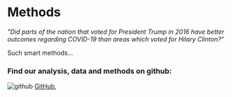 
# Methods

*"Did parts of the nation that voted for President Trump in 2016 have better outcomes regarding COVID-19 than areas which voted for Hilary Clinton?”*

Such smart methods...


### Find our analysis, data and methods on github: 
![github](https://pages.github.ncsu.edu/chaedri/Data-Challenge-GIS713/images/octocat.svg) [GitHub](https://github.ncsu.edu/chaedri/Data-Challenge-GIS713),

